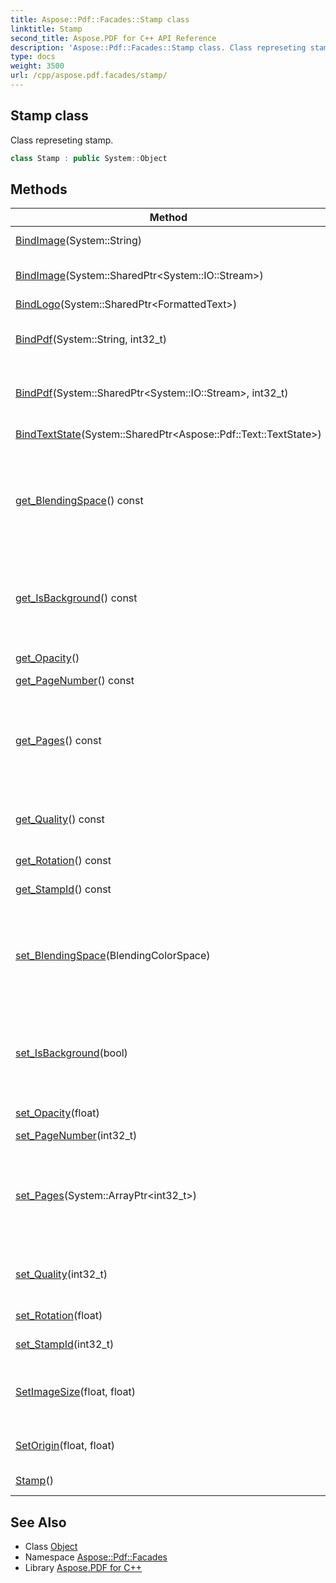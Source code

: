 ```yaml
---
title: Aspose::Pdf::Facades::Stamp class
linktitle: Stamp
second_title: Aspose.PDF for C++ API Reference
description: 'Aspose::Pdf::Facades::Stamp class. Class represeting stamp in C++.'
type: docs
weight: 3500
url: /cpp/aspose.pdf.facades/stamp/
---
```

## Stamp class


Class represeting stamp.

```cpp
class Stamp : public System::Object
```

## Methods

| Method | Description |
| --- | --- |
| [BindImage](./bindimage/)(System::String) | Sets image as a stamp. |
| [BindImage](./bindimage/)(System::SharedPtr\<System::IO::Stream\>) | Sets image which will be used as stamp. |
| [BindLogo](./bindlogo/)(System::SharedPtr\<FormattedText\>) | Sets text as stamp. |
| [BindPdf](./bindpdf/)(System::String, int32_t) | Sets PDF file and number of page which will be used as stamp. |
| [BindPdf](./bindpdf/)(System::SharedPtr\<System::IO::Stream\>, int32_t) | Sets PDF file and number of page which will be used as stamp. |
| [BindTextState](./bindtextstate/)(System::SharedPtr\<Aspose::Pdf::Text::TextState\>) | Sets text state of stamp text. |
| [get_BlendingSpace](./get_blendingspace/)() const | Gets a BlendingColorSpace value that defines a color space that is used to perform transparency and blending operations on the page. |
| [get_IsBackground](./get_isbackground/)() const | Gets background status. If true stamp will be placed as background of the spamped page. By default is set to false. |
| [get_Opacity](./get_opacity/)() | Gets opacity of the stamp. |
| [get_PageNumber](./get_pagenumber/)() const | Gets page number. |
| [get_Pages](./get_pages/)() const | Gets array with numbers of pages which will be affected by stamp. If Pages = null all pages of the document are affected. |
| [get_Quality](./get_quality/)() const | Gets quality of image stamp in percent. Valiued values 0..100%. |
| [get_Rotation](./get_rotation/)() const | Gets rotation of the stamp in degrees. |
| [get_StampId](./get_stampid/)() const | Gets identifier of stamp. |
| [set_BlendingSpace](./set_blendingspace/)(BlendingColorSpace) | Sets a BlendingColorSpace value that defines a color space that is used to perform transparency and blending operations on the page. |
| [set_IsBackground](./set_isbackground/)(bool) | Sets background status. If true stamp will be placed as background of the spamped page. By default is set to false. |
| [set_Opacity](./set_opacity/)(float) | Sets opacity of the stamp. |
| [set_PageNumber](./set_pagenumber/)(int32_t) | Sets page number. |
| [set_Pages](./set_pages/)(System::ArrayPtr\<int32_t\>) | Sets array with numbers of pages which will be affected by stamp. If Pages = null all pages of the document are affected. |
| [set_Quality](./set_quality/)(int32_t) | Sets quality of image stamp in percent. Valiued values 0..100%. |
| [set_Rotation](./set_rotation/)(float) | Sets rotation of the stamp in degrees. |
| [set_StampId](./set_stampid/)(int32_t) | Sets identifier of stamp. |
| [SetImageSize](./setimagesize/)(float, float) | Sets size of image stamp. [Image](../../aspose.pdf/image/) will be scaled according to the specified values. |
| [SetOrigin](./setorigin/)(float, float) | Sets position on page where stamp will be placed. |
| [Stamp](./stamp/)() | Constructor for [Stamp](./) object. |
## See Also

* Class [Object](../../system/object/)
* Namespace [Aspose::Pdf::Facades](../)
* Library [Aspose.PDF for C++](../../)
